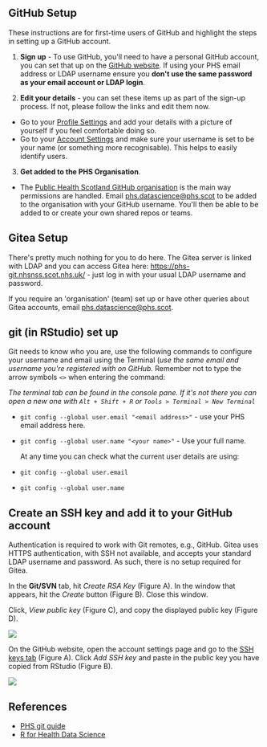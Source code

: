 ## GitHub Setup

These instructions are for first-time users of GitHub and highlight the steps in setting up a GitHub account.

1. **Sign up** - To use GitHub, you'll need to have a personal GitHub account, you can set that up on the [GitHub website](http://github.com/signup). If using your PHS email address or LDAP username ensure you **don't use the same password as your email account or LDAP login**. 

2. **Edit your details** - you can set these items up as part of the sign-up process. If not, please follow the links and edit them now.

* Go to your [Profile Settings](https://github.com/settings/profile) and add your details with a picture of yourself if you feel comfortable doing so.
* Go to your [Account Settings](https://github.com/settings/admin) and make sure your username is set to be your name (or something more recognisable). This helps to easily identify users.

3. **Get added to the PHS Organisation**.

* The [Public Health Scotland GitHub organisation](https://github.com/Public-Health-Scotland) is the main way permissions are handled. Email [phs.datascience@phs.scot](mailto:phs.datascience@phs.scot) to be added to the organisation with your GitHub username. You'll then be able to be added to or create your own shared repos or teams.

## Gitea Setup

There's pretty much nothing for you to do here. The Gitea server is linked with LDAP and you can access Gitea here: https://phs-git.nhsnss.scot.nhs.uk/ - just log in with your usual LDAP username and password.

If you require an 'organisation' (team) set up or have other queries about Gitea accounts, email [phs.datascience@phs.scot](mailto:phs.datascience@phs.scot).

## git (in RStudio) set up
Git needs to know who you are, use the following commands to configure your username and email using the Terminal (*use the same email and username you're registered with on GitHub.* Remember not to type the arrow symbols `<>` when entering the command:

*The terminal tab can be found in the console pane. If it's not there you can open a new one with `Alt + Shift + R` or `Tools > Terminal > New Terminal`*

* `git config --global user.email "<email address>"` - use your PHS email address here.
* `git config --global user.name "<your name>"` - Use your full name.

    At any time you can check what the current user details are using:

* `git config --global user.email`
* `git config --global user.name`

## Create an SSH key and add it to your GitHub account

Authentication is required to work with Git remotes, e.g., GitHub. Gitea uses HTTPS authentication, with SSH not available, and accepts your standard LDAP username and password. As such, there is no setup required for Gitea. 

In the **Git/SVN** tab, hit *Create RSA Key* (Figure A). 
In the window that appears, hit the *Create* button (Figure B). 
Close this window.

Click, *View public key* (Figure C), and copy the displayed public key (Figure D).

![](https://github.com/SurgicalInformatics/healthyr_book/blob/dfa80747ee81e718d53ddb5f22bfd5599181ba3d/images/chapter14/1.png)


On the GitHub website, open the account settings page and go to the [SSH keys tab](https://github.com/settings/keys) (Figure A). 
Click *Add SSH key* and paste in the public key you have copied from RStudio (Figure B).

![](https://github.com/SurgicalInformatics/healthyr_book/blob/dfa80747ee81e718d53ddb5f22bfd5599181ba3d/images/chapter14/2.png)

## References
 * [PHS git guide](https://public-health-scotland.github.io/git-guide/)
 * [R for Health Data Science](https://argoshare.is.ed.ac.uk/healthyr_book/create-an-ssh-rsa-key-and-add-to-your-github-account.html)
